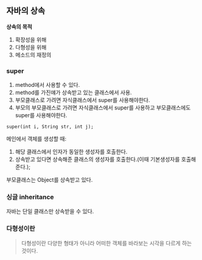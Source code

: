 ## 자바의 상속

**상속의 목적**

1. 확장성을 위해
2. 다형성을 위해
3. 메소드의 재정의

### super

1. method에서 사용할 수 있다.
2. method를 가진얘가 상속받고 있는 클래스에서 사용.
3. 부모클래스로 가려면 자식클래스에서 super를 사용해야한다.
4. 부모의 부모클래스로 가려면 자식클래스에서 super를 사용하고 부모클래스에도 super를 사용해야한다.

```
super(int i, String str, int j);
```

메인에서 객체를 생성할 때:

1. 해당 클래스에서 인자가 동일한 생성자를 호출한다.
2. 상속받고 있다면 상속해준 클래스의 생성자를 호출한다.(이때 기본생성자를 호출해준다.);

부모클래스는 Object를 상속받고 있다.

### 싱글 inheritance

자바는 단일 클래스만 상속받을 수 있다.

### 다형성이란

> 다형성이란 다양한 형태가 아니라 어떠한 객체를 바라보는 시각을 다르게 하는 것이다.
